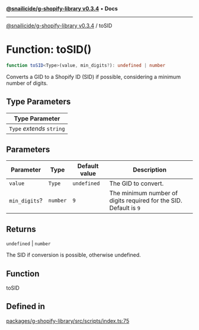 [**@snailicide/g-shopify-library v0.3.4**](../README.md) • **Docs**

---

[@snailicide/g-shopify-library v0.3.4](../README.md) / toSID

# Function: toSID()

```ts
function toSID<Type>(value, min_digits?): undefined | number
```

Converts a GID to a Shopify ID (SID) if possible, considering a minimum number
of digits.

## Type Parameters

| Type Parameter            |
| ------------------------- |
| `Type` _extends_ `string` |

## Parameters

| Parameter     | Type     | Default value | Description                                                       |
| ------------- | -------- | ------------- | ----------------------------------------------------------------- |
| `value`       | `Type`   | `undefined`   | The GID to convert.                                               |
| `min_digits`? | `number` | `9`           | The minimum number of digits required for the SID. Default is `9` |

## Returns

`undefined` | `number`

The SID if conversion is possible, otherwise undefined.

## Function

toSID

## Defined in

[packages/g-shopify-library/src/scripts/index.ts:75](https://github.com/gbtunney/snailicide-monorepo/blob/master/packages/g-shopify-library/src/scripts/index.ts#L75)
